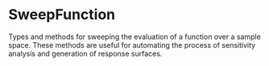 # SweepFunction

Types and methods for sweeping the evaluation of a function over a sample space. These methods are useful for automating the process of sensitivity analysis and generation of response surfaces.
